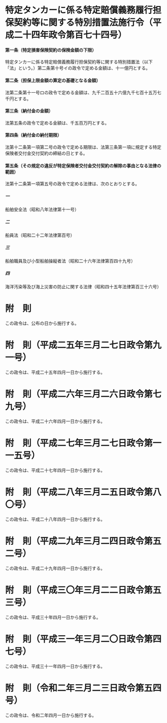 # 特定タンカーに係る特定賠償義務履行担保契約等に関する特別措置法施行令（平成二十四年政令第百七十四号）
#### 第一条（特定損害保険契約の保険金額の下限）
特定タンカーに係る特定賠償義務履行担保契約等に関する特別措置法（以下「法」という。）第二条第十号イの政令で定める金額は、十一億円とする。
#### 第二条（担保上限金額の算定の基礎となる金額）
法第二条第十一号ロの政令で定める金額は、九千二百五十六億九千七百十五万七千円とする。
#### 第三条（納付金の金額）
法第五条の政令で定める金額は、千五百万円とする。
#### 第四条（納付金の納付期限）
法第十二条第一項第二号の政令で定める期限は、法第三条第一項に規定する特定保険者交付金交付契約の締結の日とする。
#### 第五条（その規定の違反が特定保険者交付金交付契約の解除の事由となる法律の範囲）
法第十二条第一項第五号の政令で定める法律は、次のとおりとする。
##### 一
船舶安全法（昭和八年法律第十一号）
##### 二
船員法（昭和二十二年法律第百号）
##### 三
船舶職員及び小型船舶操縦者法（昭和二十六年法律第百四十九号）
##### 四
海洋汚染等及び海上災害の防止に関する法律（昭和四十五年法律第百三十六号）
# 附　則
この政令は、公布の日から施行する。
# 附　則（平成二五年三月二七日政令第九一号）
この政令は、平成二十五年四月一日から施行する。
# 附　則（平成二六年三月二六日政令第七九号）
この政令は、平成二十六年四月一日から施行する。
# 附　則（平成二七年三月二七日政令第一一五号）
この政令は、平成二十七年四月一日から施行する。
# 附　則（平成二八年三月二五日政令第八〇号）
この政令は、平成二十八年四月一日から施行する。
# 附　則（平成二九年三月二四日政令第五二号）
この政令は、平成二十九年四月一日から施行する。
# 附　則（平成三〇年三月二二日政令第五三号）
この政令は、平成三十年四月一日から施行する。
# 附　則（平成三一年三月二〇日政令第四七号）
この政令は、平成三十一年四月一日から施行する。
# 附　則（令和二年三月二三日政令第五四号）
この政令は、令和二年四月一日から施行する。
